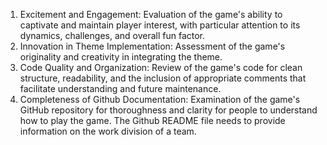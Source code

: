 1. Excitement and Engagement: Evaluation of the game's ability to captivate and maintain player interest, with       particular attention to its dynamics, challenges, and overall fun factor.
2. Innovation in Theme Implementation: Assessment of the game's originality and creativity in integrating the theme.
3. Code Quality and Organization: Review of the game's code for clean structure, readability, and the inclusion of  appropriate comments that facilitate understanding and future maintenance.
4. Completeness of Github Documentation: Examination of the game's GitHub repository for thoroughness and clarity for people to understand how to play the game. The Github README file needs to provide information on the work division of a team.
